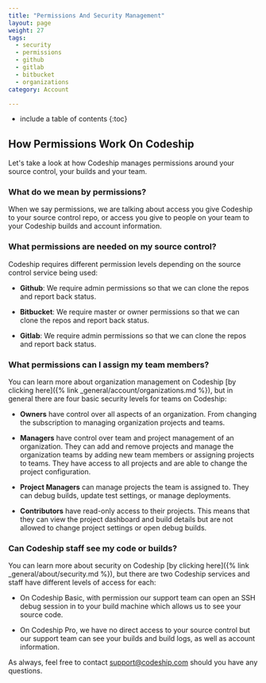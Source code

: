 ```yaml
---
title: "Permissions And Security Management"
layout: page
weight: 27
tags:
  - security
  - permissions
  - github
  - gitlab
  - bitbucket
  - organizations
category: Account

---
```


* include a table of contents
{:toc}

## How Permissions Work On Codeship

Let's take a look at how Codeship manages permissions around your source control, your builds and your team.

### What do we mean by permissions?

When we say permissions, we are  talking about access you give Codeship to your source control repo, or access you give to people on your team to your Codeship builds and account information.

### What permissions are needed on my source control?

Codeship requires different permission levels depending on the source control service being used:

- **Github**: We require admin permissions so that we can clone the repos and report back status.

- **Bitbucket**: We require master or owner permissions so that we can clone the repos and report back status.

- **Gitlab**: We require admin permissions so that we can clone the repos and report back status.

### What permissions can I assign my team members?

You can learn more about organization management on Codeship [by clicking here]({% link _general/account/organizations.md %}), but in general there are four basic security levels for teams on Codeship:

- **Owners** have control over all aspects of an organization. From changing the subscription to managing organization projects and teams.

- **Managers** have control over team and project management of an organization. They can add and remove projects and manage the organization teams by adding new team members or assigning projects to teams. They have access to all projects and are able to change the project configuration.

- **Project Managers** can manage projects the team is assigned to. They can debug builds, update test settings, or manage deployments.

- **Contributors** have read-only access to their projects. This means that they can view the project dashboard and build details but are not allowed to change project settings or open debug builds.

### Can Codeship staff see my code or builds?

You can learn more about security on Codeship [by clicking here]({% link _general/about/security.md %}), but there are two Codeship services and staff have different levels of access for each:

- On Codeship Basic, with permission our support team can open an SSH debug session in to your build machine which allows us to see your source code.

- On Codeship Pro, we have no direct access to your source control but our support team can see your builds and build logs, as well as account information.

As always, feel free to contact [support@codeship.com](mailto:support@codeship.com) should you have any questions.
